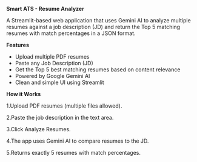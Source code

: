 **Smart ATS - Resume Analyzer**

A Streamlit-based web application that uses Gemini AI to analyze multiple resumes against a job description (JD) and return the Top 5 matching resumes with match percentages in a JSON format.

**Features**
* Upload multiple PDF resumes
* Paste any Job Description (JD)
* Get the Top 5 best matching resumes based on content relevance
* Powered by Google Gemini AI
* Clean and simple UI using Streamlit

**How it Works**

1.Upload PDF resumes (multiple files allowed).

2.Paste the job description in the text area.

3.Click Analyze Resumes.

4.The app uses Gemini AI to compare resumes to the JD.

5.Returns exactly 5 resumes with match percentages.
